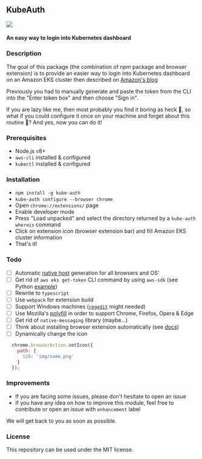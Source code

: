 ## KubeAuth

<img src="https://raw.githack.com/ddimitrioglo/kube-auth/master/ext/img/icon-128.png"/>

#### An easy way to login into Kubernetes dashboard

### Description

The goal of this package (the combination of npm package and browser extension) is to provide an easier way
to login into Kubernetes dashboard on an Amazon EKS cluster then described on [Amazon's blog][5]

Previously you had to manually generate and paste the token from the CLI into the "Enter token box" and then choose "Sign in".

If you are lazy like me, then most probably you find it boring as heck 🥱, so what if you could configure it once
on your machine and forget about this routine 🤯? And yes, now you can do it!   

### Prerequisites

* Node.js v8+
* `aws-cli` installed & configured
* `kubectl` installed & configured

### Installation

* `npm install -g kube-auth`
* `kube-auth configure --browser chrome`
* Open `chrome://extensions/` page
* Enable developer mode
* Press "Load unpacked" and select the directory returned by a `kube-auth whereis` command
* Click on extension icon (browser extension bar) and fill Amazon EKS cluster information
* That's it!

### Todo

- [ ] Automatic [native host][3] generation for all browsers and OS'
- [ ] Get rid of `aws eks get-token` CLI command by using `aws-sdk` (see Python [example][1])
- [ ] Rewrite to `typescript`
- [ ] Use `webpack` for extension build
- [ ] Support Windows machines ([`regedit`][2] might needed)
- [ ] Use Mozilla's [polyfill][4] in order to support Chrome, Firefox, Opera & Edge 
- [ ] Get rid of `native-messaging` library (maybe...)
- [ ] Think about installing browser extension automatically (see [docs][6])
- [ ] Dynamically change the icon 
```javascript
  chrome.browserAction.setIcon({
    path: {
      128: 'img/some.png'
    }
  });
```

### Improvements

* If you are facing some issues, please don't hesitate to open an issue
* If you have any idea on how to improve this module, feel free to contribute or open an issue with `enhancement` label

We will get back to you as soon as possible.

### License

This repository can be used under the MIT license.

[1]: https://github.com/kubernetes-sigs/aws-iam-authenticator#api-authorization-from-outside-a-cluster
[2]: https://www.npmjs.com/package/regedit
[3]: https://developer.chrome.com/extensions/nativeMessaging#native-messaging-host-location
[4]: https://github.com/mozilla/webextension-polyfill
[5]: https://aws.amazon.com/ru/premiumsupport/knowledge-center/eks-cluster-kubernetes-dashboard/
[6]: https://developer.chrome.com/apps/external_extensions

